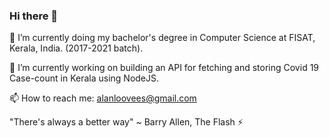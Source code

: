 ### Hi there 👋

🌱 I’m currently doing my bachelor's degree in Computer Science at FISAT, Kerala, India. (2017-2021 batch).

🔭 I’m currently working on building an API for fetching and storing Covid 19 Case-count in Kerala using NodeJS.

📫 How to reach me: alanloovees@gmail.com


"There's always a better way" ~ Barry Allen, The Flash ⚡

<!--
**AlanLoovees/AlanLoovees** is a ✨ _special_ ✨ repository because its `README.md` (this file) appears on your GitHub profile.

Here are some ideas to get you started:

- 🔭 I’m currently working on ...
- 🌱 I’m currently learning ...
- 👯 I’m looking to collaborate on ...
- 🤔 I’m looking for help with ...
- 💬 Ask me about ...
- 📫 How to reach me: ...
- 😄 Pronouns: ...
- ⚡ Fun fact: ...
-->
